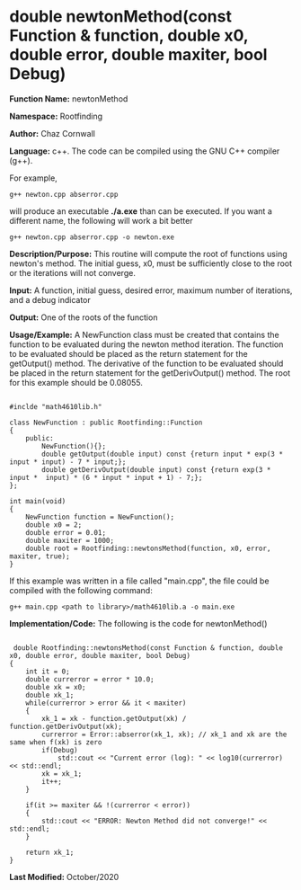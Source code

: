 # double newtonMethod(const Function & function, double x0, double error, double maxiter, bool Debug)

**Function Name:**           newtonMethod

**Namespace:**               Rootfinding

**Author:** Chaz Cornwall

**Language:** c++. The code can be compiled using the GNU C++ compiler (g++).

For example,

    g++ newton.cpp abserror.cpp

will produce an executable **./a.exe** than can be executed. If you want a different name, the following will work a bit
better

    g++ newton.cpp abserror.cpp -o newton.exe

**Description/Purpose:** This routine will compute the root of functions using newton's method. The initial guess, x0, must be sufficiently close to the root or
the iterations will not converge.

**Input:** A function, initial guess, desired error, maximum number of iterations, and a debug indicator

**Output:** One of the roots of the function

**Usage/Example:** A NewFunction class must be created that contains the function to be evaluated during the newton method iteration. The function to be evaluated should be placed as the return statement for the getOutput() method. The derivative of the function to be evaluated should be placed in the return statement for the getDerivOutput() method. The root for this example should be 0.08055.

<pre><code> 
#inclde "math4610lib.h" 

class NewFunction : public Rootfinding::Function
{
    public:
        NewFunction(){}; 
        double getOutput(double input) const {return input * exp(3 * input * input) - 7 * input;};
        double getDerivOutput(double input) const {return exp(3 * input *  input) * (6 * input * input + 1) - 7;};
};

int main(void)
{
    NewFunction function = NewFunction();
    double x0 = 2;
    double error = 0.01;
    double maxiter = 1000;
    double root = Rootfinding::newtonsMethod(function, x0, error, maxiter, true);
}
</pre></code>

If this example was written in a file called "main.cpp", the file could be compiled with the following command:

    g++ main.cpp <path to library>/math4610lib.a -o main.exe

**Implementation/Code:** The following is the code for newtonMethod()

<pre><code>
 double Rootfinding::newtonsMethod(const Function & function, double x0, double error, double maxiter, bool Debug)
{
    int it = 0;
    double currerror = error * 10.0;
    double xk = x0;
    double xk_1;
    while(currerror > error && it < maxiter)
    {
        xk_1 = xk - function.getOutput(xk) / function.getDerivOutput(xk);
        currerror = Error::abserror(xk_1, xk); // xk_1 and xk are the same when f(xk) is zero
        if(Debug)
            std::cout << "Current error (log): " << log10(currerror) << std::endl;
        xk = xk_1;
        it++;
    }

    if(it >= maxiter && !(currerror < error))
    {
        std::cout << "ERROR: Newton Method did not converge!" << std::endl;
    }

    return xk_1;
}
</pre></code>

**Last Modified:** October/2020

